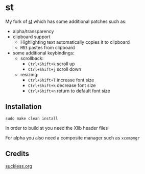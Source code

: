 # st

My fork of [st](https://st.suckless.org/) which has some additional patches such as:
* alpha/transparency
* clipboard support
  * Highlighting text automatically copies it to clipboard
  * `MB3` pastes from clipboard
* some additional keybindings:
  * scrollback:
    * `Ctrl+Shift+k` scroll up
    * `Ctrl+Shift+j` scroll down
  * resizing:
    * `Ctrl+Shift+l` increase font size   
    * `Ctrl+Shift+k` decrease font size
    * `Ctrl+Shift+n` return to default font size
    

## Installation

    sudo make clean install

In order to build st you need the Xlib header files

For alpha you also need a composite manager such as `xcompmgr`

## Credits

[suckless.org](https://suckless.org/philosophy/)
  

